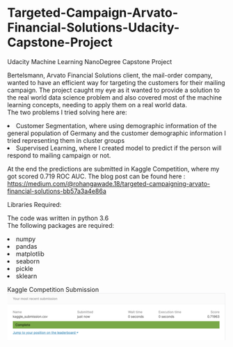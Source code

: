 # Targeted-Campaign-Arvato-Financial-Solutions-Udacity-Capstone-Project
Udacity Machine Learning NanoDegree Capstone Project

Bertelsmann, Arvato Financial Solutions client, the mail-order company, wanted to have an efficient way for targeting the customers for their mailing campaign. The project caught my eye as it wanted to provide a solution to the real world data science problem and also covered most of the machine learning concepts, needing to apply them on a real world data.
<br>The two problems I tried solving here are:
<li>Customer Segmentation, where using demographic information of the general population of Germany and the customer demographic information I tried representing them in cluster groups
<li>Supervised Learning, where I created model to predict if the person will respond to mailing campaign or not.

At the end the predictions are submitted in Kaggle Competition, where my got scored 0.719 ROC AUC.
The blog post can be found here :
https://medium.com/@rohangawade.18/targeted-campaigning-arvato-financial-solutions-bb57a3a4e86a


Libraries Required:

The code was written in python 3.6
<br>The following packages are required:
<li>numpy
<li>pandas
<li>matplotlib
<li>seaborn
<li>pickle
<li>sklearn 
  
 Kaggle Competition Submission
<img src="https://github.com/rohangawade/Targeted-Campaign-Arvato-Financial-Solutions-Udacity-Capstone-Project/blob/master/kaggle.png"/>
